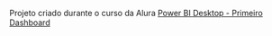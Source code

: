 Projeto criado durante o curso da Alura [Power BI Desktop - Primeiro Dashboard](https://cursos.alura.com.br/course/power-bi-desktop-primeiro-dashboard)